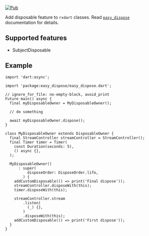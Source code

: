 [![Pub](https://img.shields.io/pub/v/easy_dispose_rxdart.svg)](https://pub.dev/packages/easy_dispose_rxdart)

 
Add disposable feature to `rxdart` classes.
Read [`easy_dispose`](https://pub.dev/packages/easy_dispose) documentation for details.

## Supported features

* SubjectDisposable

## Example

```
import 'dart:async';

import 'package:easy_dispose/easy_dispose.dart';

// ignore_for_file: no-empty-block, avoid_print
Future main() async {
  final myDisposableOwner = MyDisposableOwner();

  // do something

  await myDisposableOwner.dispose();
}

class MyDisposableOwner extends DisposableOwner {
  final StreamController streamController = StreamController();
  final Timer timer = Timer(
    const Duration(seconds: 5),
    () async {},
  );

  MyDisposableOwner()
      : super(
          disposeOrder: DisposeOrder.lifo,
        ) {
    addCustomDisposable(() => print('Final dispose'));
    streamController.disposeWith(this);
    timer.disposeWith(this);

    streamController.stream
        .listen(
          (_) {},
        )
        .disposeWith(this);
    addCustomDisposable(() => print('First dispose'));
  }
}

```